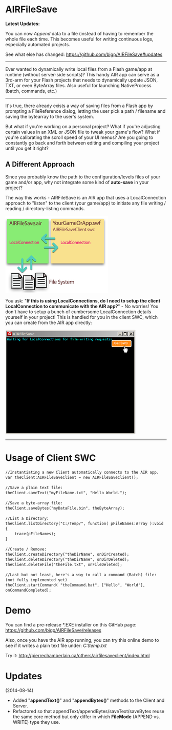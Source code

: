 AIRFileSave
===========

**Latest Updates:**

You can now *Append* data to a file (instead of having to remember the whole file each time. This becomes useful for writing continuous logs, especially automated projects.

See what else has changed: https://github.com/bigp/AIRFileSave#updates

----------------------

Ever wanted to dynamically write local files from a Flash game/app at runtime (without server-side scripts)? This handy AIR app can serve as a 3rd-arm for your Flash projects that needs to dynamically update JSON, TXT, or even ByteArray files. Also useful for launching NativeProcess (batch, commands, etc.)

----------------------

It's true, there already exists a way of saving files from a Flash app by prompting a FileReference dialog, letting the user pick a path / filename and saving the bytearray to the user's system.

But what if you're working on a personal project? What if you're adjusting certain values in an XML or JSON file to tweak your game's flow? What if you're calibrating the scroll speed of your UI menus? Are you going to constantly go back and forth between editing and compiling your project until you get it right?


A Different Approach
----------------------
Since you probably know the path to the configuration/levels files of your game and/or app, why not integrate some kind of **auto-save** in your project?

The way this works - AIRFileSave is an AIR app that uses a LocalConnection approach to "listen" to the client (your game/app) to initiate any file writing / reading / directory-listing commands.

![How it works](https://raw.githubusercontent.com/bigp/AIRFileSave/master/images/afs_how_it_works.png)

You ask: "**If this is using LocalConnections, do I need to setup the client LocalConnection to communicate with the AIR app?**" - No worries! You don't have to setup a bunch of cumbersome LocalConnection details yourself in your project! This is handled for you in the client SWC, which you can create from the AIR app directly:

![How it works](https://raw.githubusercontent.com/bigp/AIRFileSave/master/images/afs_how_it_looks.png)

------------------------------

Usage of Client SWC
=============

    //Instantiating a new Client automatically connects to the AIR app.
    var theClient:AIRFileSaveClient = new AIRFileSaveClient();
    
    //Save a plain text file:
    theClient.saveText("myFileName.txt", "Hello World.");
    
    //Save a byte-array file:
    theClient.saveBytes("myDataFile.bin", theByteArray);
    
    //List a Directory:
    theClient.listDirectory("C:/Temp/", function( pFileNames:Array ):void {
        trace(pFileNames);
    }
    
    //Create / Remove:
    theClient.createDirectory("theDirName", onDirCreated);
    theClient.deleteDirectory("theDirName", onDirDeleted);
    theClient.deleteFile("theFile.txt", onFileDeleted);
    
    //Last but not least, here's a way to call a command (Batch) file: (not fully implemented yet)
    theClient.startCommand( "theCommand.bat", ["Hello", "World"], onCommandCompleted);


Demo
====

You can find a pre-release *.EXE installer on this GitHub page:
https://github.com/bigp/AIRFileSave/releases

Also, once you have the AIR app running, you can try this online demo to see if it writes a plain text file under:
*C:\temp.txt*

Try it: http://pierrechamberlain.ca/others/airfilesaveclient/index.html

Updates
======

(2014-08-14)

- Added "**appendText()**" and "**appendBytes()**" methods to the Client and Server.
- Refactored so that appendText/appendBytes/saveText/saveBytes reuse the same core method but only differ in which **FileMode** (APPEND vs. WRITE) type they use.


